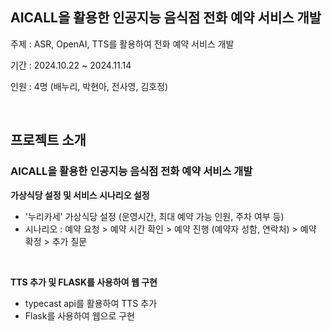 ## AICALL을 활용한 인공지능 음식점 전화 예약 서비스 개발
주제 : ASR, OpenAI, TTS를 활용하여 전화 예약 서비스 개발

기간 : 2024.10.22 ~ 2024.11.14

인원 : 4명 (배누리, 박현아, 전사영, 김호정)

<br>

## 프로젝트 소개
### AICALL을 활용한 인공지능 음식점 전화 예약 서비스 개발
**가상식당 설정 및 서비스 시나리오 설정**
- '누리카세' 가상식당 설정 (운영시간, 최대 예약 가능 인원, 주차 여부 등)
- 시나리오 : 예약 요청 > 예약 시간 확인 > 예약 진행 (예약자 성함, 연락처) > 예약 확정 > 추가 질문

<br>

**TTS 추가 및 FLASK를 사용하여 웹 구현**
- typecast api를 활용하여 TTS 추가
- Flask를 사용하여 웹으로 구현



